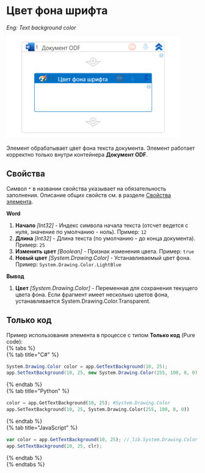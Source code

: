 # Цвет фона шрифта

*Eng: Text background color*

![](../../../../.gitbook/assets1/color_background_font.PNG)

Элемент обрабатывает цвет фона текста документа. Элемент работает корректно только внутри контейнера **Документ ODF**.

## Свойства

Символ `*` в названии свойства указывает на обязательность заполнения. Описание общих свойств см. в разделе [Свойства элемента](https://docs.primo-rpa.ru/primo-rpa/primo-studio/process/elements#svoistva-elementa).

**Word**  
1. **Начало** *[Int32]* - Индекс символа начала текста (отсчет ведется с нуля, значение по умолчанию - ноль). Пример: `12`  
1. **Длина** *[Int32]* - Длина текста (по умолчанию - до конца документа). Пример: `25`  
1. **Изменить цвет** *[Boolean]* - Признак изменения цвета. Пример: `true`  
1. **Новый цвет** *[System.Drawing.Color]* - Устанавливаемый цвет фона. Пример: `System.Drawing.Color.LightBlue`

**Вывод**  
1. **Цвет** *[System.Drawing.Color]* - Переменная для сохранения текущего цвета фона. Если фрагмент имеет несколько цветов фона, устанавливается System.Drawing.Color.Transparent.

## Только код  
Пример использования элемента в процессе с типом **Только код** (Pure code):    
{% tabs %}  
{% tab title="C#" %}  
```csharp  
System.Drawing.Color color = app.GetTextBackground(10, 25);  
app.SetTextBackground(10, 25, new System.Drawing.Color(255, 100, 0, 0));  
```
{% endtab %}  
{% tab title="Python" %}  
```python  
color = app.GetTextBackground(10, 25); #System.Drawing.Color 
app.SetTextBackground(10, 25, System.Drawing.Color(255, 100, 0, 0))  
```
{% endtab %}  
{% tab title="JavaScript" %}  
```javascript  
var color = app.GetTextBackground(10, 25); //_lib.System.Drawing.Color  
app.SetTextBackground(10, 25, clr);  
```
{% endtab %}  
{% endtabs %}  
